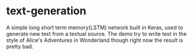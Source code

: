# text-generation
A simple long short term memory(LSTM) network built in Keras, used to generate new text from a textual source. The demo try to write text in the style of Alice's Adventures in Wonderland though right now the result is pretty bad.
